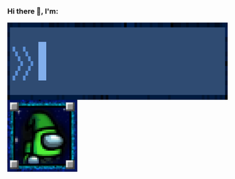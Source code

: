 ### Hi there 👋, I'm:

<img align="center" src="Assets/LoneHandymanTitle.gif" width="935" height="176" />

<img align="left" src="Assets/ProfilePhotoPixelated.gif" width="160" height="164" />

